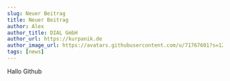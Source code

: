 ```yaml
---
slug: Neuer Beitrag
title: Neuer Beitrag
author: Alex
author_title: DIAL GmbH
author_url: https://kurpanik.de
author_image_url: https://avatars.githubusercontent.com/u/71767601?s=120&v=4
tags: [news]
---
```


Hallo Github
